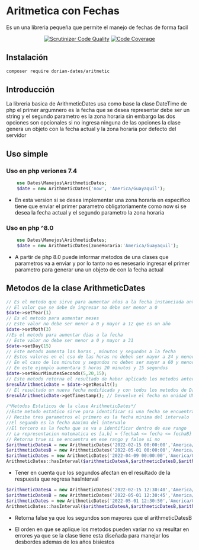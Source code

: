 # Aritmetica con Fechas
Es un una libreria pequeña que permite el manejo de fechas de forma facil
<p align="center">
<a href="https://scrutinizer-ci.com/g/Doriandj9/dorian-dates-aritmetic/?branch=master"><img src="https://scrutinizer-ci.com/g/Doriandj9/dorian-dates-aritmetic/badges/quality-score.png?b=master" alt="Scrutinizer Code Quality" /></a>
<a href="https://scrutinizer-ci.com/g/Doriandj9/dorian-dates-aritmetic/?branch=master"> <img src="https://scrutinizer-ci.com/g/Doriandj9/dorian-dates-aritmetic/badges/coverage.png?b=master" alt="Code Coverage" /> </a>
</p>

## Instalación
```bash
composer require dorian-dates/aritmetic
```
## Introducción
La libreria basica de ArithmeticDates usa como base la clase DateTime de php el primer argumnero es la fecha que se desea representar debe ser un string y el segundo parametro es la zona horaria sin embargo las dos opciones son opcionales si no ingresa ninguna de las opciones la clase genera un objeto con la fecha actual y la zona horaria por defecto del servidor 

## Uso simple
### Uso en php veriones 7.4 
```php
    use Dates\Manejos\ArithmeticDates;
    $date = new ArithmeticDates('now', 'America/Guayaquil');
```
- En esta version si se desea implementar una zona horaria en especifico tiene que enviar el primer parametro obligatoriamente como now si se desea la fecha actual y el segundo parametro la zona horaria
### Uso en php ^8.0
```php
    use Dates\Manejos\ArithmeticDates;
    $date = new ArithmeticDates(zoneHoraria:'America/Guayaquil');
```
- A partir de php 8.0 puede informar metodos de una clases que parametros va a enviar y por lo tanto no es nesesario ingresar el primer parametro para generar una un objeto de con la fecha actual

## Metodos de la clase ArithmeticDates

```php
// Es el metodo que sirve para aumentar años a la fecha instanciada anteriormente
// El valor que se debe de ingresar no debe ser menor a 0  
$date->setYear(1)
// Es el metodo para aumentar meses 
// Este valor no debe ser menor a 0 y mayor a 12 que es un año 
$date->setMoth(3)
//Es el metodo para aumentar dias a la fecha
// Este valor no debe ser menor a 0 y mayor a 31 
$date->setDay(15) 
// Este metodo aumenta las horas , minutos y segundos a la fecha
// Estos valores en el cso de las horas no deben ser mayor a 24 y menores a 0
// En el caso de los minutos y segundos no deben ser mayor a 60 y menor a 0
// En este ejemplo aumentara 5 horas 20 minutos y 15 segundos
$date->setHourMinutesSeconds(5,20,15);
// Este metodo retorna el resultado de haber aplicado los metodos anteriores en como un DateTime
$resulArithmeticDate = $date->getResult();
// El resultado un nueva fecha modificada y con todos los metodos de DateTime
$resulArithmeticDate->getTimestamp(); // Devuelve el fecha en unidad UNIX en milisegundos propio de DateTime

/*Metodos Estaticos de la clase ArithmeticDates*/
//Este metodo estatico sirve para identificar si una fecha se encuentra dentro de un rango de fechas
// Recibe tres parametros el primero es la fecha minima del intervalo
//El segundo es la fecha maxima del intervalo 
//El tercero es la fecha que se va a identificar dentro de ese rango 
// La representacion matematica es [a,b] = {fechaA <= fecha <= fechaB}
// Retorna true si se encuentra en ese rango y false si no 
$arithmeticDatesA = new ArithmeticDates('2022-02-15 00:00:00','America/Guayaquil');
$arithmeticDatesB = new ArithmeticDates('2022-05-01 00:00:00','America/Guayaquil');
$arithmeticDates = new ArithmeticDates('2022-04-09 00:00:00','America/Guayaquil');
ArithmeticDates::hasInterval($arithmeticDatesA,$arithmeticDatesB,$arithmeticDates) // true
```
- Tener en cuenta que los segundos afectan en el resultado de la respuesta que regresa hasInterval 
```php
$arithmeticDatesA = new ArithmeticDates('2022-02-15 12:30:40','America/Guayaquil');
$arithmeticDatesB = new ArithmeticDates('2022-05-01 12:30:45','America/Guayaquil');
$arithmeticDates = new ArithmeticDates('2022-05-01 12:30:50','America/Guayaquil');
ArithmeticDates::hasInterval($arithmeticDatesA,$arithmeticDatesB,$arithmeticDates) // false
```
- Retorna false ya que los segundos son mayores que el arithmeticDatesB

- El orden en que se aplique los metodos pueden variar no va resultar en errores ya que se la clase tiene esta diseñada para manejar los desbordes ademas de los años bisiestos

